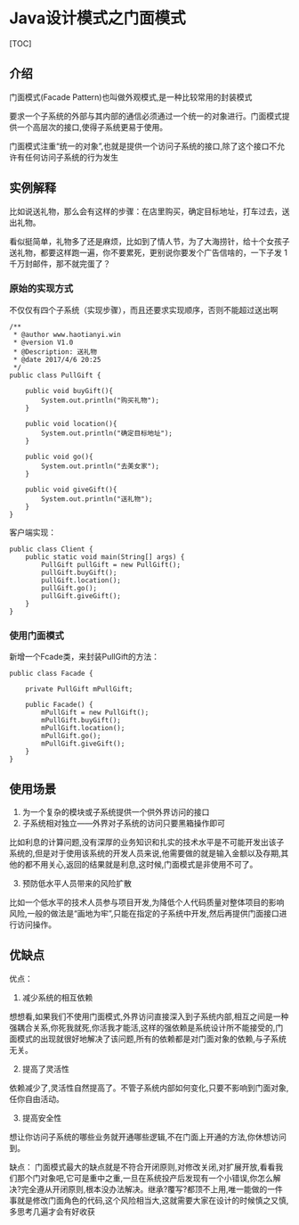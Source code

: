 # Java设计模式之门面模式

[TOC]

## 介绍

门面模式(Facade Pattern)也叫做外观模式,是一种比较常用的封装模式

要求一个子系统的外部与其内部的通信必须通过一个统一的对象进行。门面模式提供一个高层次的接口,使得子系统更易于使用。

门面模式注重“统一的对象”,也就是提供一个访问子系统的接口,除了这个接口不允许有任何访问子系统的行为发生

## 实例解释

比如说送礼物，那么会有这样的步骤：在店里购买，确定目标地址，打车过去，送出礼物。

看似挺简单，礼物多了还是麻烦，比如到了情人节，为了大海捞针，给十个女孩子送礼物，都要这样跑一遍，你不要累死，更别说你要发个广告信啥的，一下子发 1 千万封邮件，那不就完蛋了？

### 原始的实现方式

不仅仅有四个子系统（实现步骤），而且还要求实现顺序，否则不能超过送出啊

```
/**
 * @author www.haotianyi.win
 * @version V1.0
 * @Description: 送礼物
 * @date 2017/4/6 20:25
 */
public class PullGift {

    public void buyGift(){
        System.out.println("购买礼物");
    }

    public void location(){
        System.out.println("确定目标地址");
    }

    public void go(){
        System.out.println("去美女家");
    }

    public void giveGift(){
        System.out.println("送礼物");
    }
}
```

客户端实现：

```
public class Client {
    public static void main(String[] args) {
        PullGift pullGift = new PullGift();
        pullGift.buyGift();
        pullGift.location();
        pullGift.go();
        pullGift.giveGift();
    }
}
```

### 使用门面模式

新增一个Fcade类，来封装PullGift的方法：

```
public class Facade {

    private PullGift mPullGift;

    public Facade() {
        mPullGift = new PullGift();
        mPullGift.buyGift();
        mPullGift.location();
        mPullGift.go();
        mPullGift.giveGift();
    }
}
```

## 使用场景
1. 为一个复杂的模块或子系统提供一个供外界访问的接口
2. 子系统相对独立——外界对子系统的访问只要黑箱操作即可

比如利息的计算问题,没有深厚的业务知识和扎实的技术水平是不可能开发出该子系统的,但是对于使用该系统的开发人员来说,他需要做的就是输入金额以及存期,其他的都不用关心,返回的结果就是利息,这时候,门面模式是非使用不可了。

3. 预防低水平人员带来的风险扩散

比如一个低水平的技术人员参与项目开发,为降低个人代码质量对整体项目的影响风险,一般的做法是“画地为牢”,只能在指定的子系统中开发,然后再提供门面接口进行访问操作。

## 优缺点

优点：

1. 减少系统的相互依赖

想想看,如果我们不使用门面模式,外界访问直接深入到子系统内部,相互之间是一种强耦合关系,你死我就死,你活我才能活,这样的强依赖是系统设计所不能接受的,门面模式的出现就很好地解决了该问题,所有的依赖都是对门面对象的依赖,与子系统无关。

2. 提高了灵活性

依赖减少了,灵活性自然提高了。不管子系统内部如何变化,只要不影响到门面对象,任你自由活动。

3. 提高安全性

想让你访问子系统的哪些业务就开通哪些逻辑,不在门面上开通的方法,你休想访问到。

缺点：
门面模式最大的缺点就是不符合开闭原则,对修改关闭,对扩展开放,看看我们那个门对象吧,它可是重中之重,一旦在系统投产后发现有一个小错误,你怎么解决?完全遵从开闭原则,根本没办法解决。继承?覆写?都顶不上用,唯一能做的一件事就是修改门面角色的代码,这个风险相当大,这就需要大家在设计的时候慎之又慎,多思考几遍才会有好收获